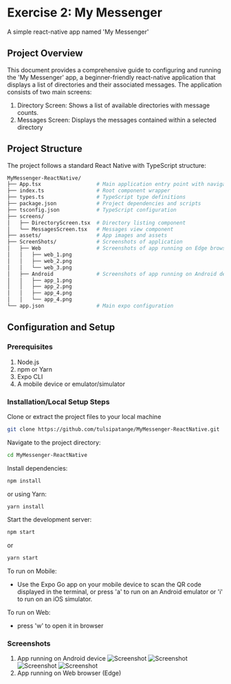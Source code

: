 # Exercise 2: My Messenger

A simple react-native app named 'My Messenger'

## Project Overview

This document provides a comprehensive guide to configuring and running the 'My Messenger' app, a beginner-friendly react-native application that displays a list of directories and their associated messages. 
The application consists of two main screens:
1. Directory Screen: Shows a list of available directories with message counts.
2. Messages Screen: Displays the messages contained within a selected directory

## Project Structure
The project follows a standard React Native with TypeScript structure:
```bash
MyMessenger-ReactNative/
├── App.tsx                  # Main application entry point with navigation setup
├── index.ts                 # Root component wrapper
├── types.ts                 # TypeScript type definitions
├── package.json             # Project dependencies and scripts
├── tsconfig.json            # TypeScript configuration
├── screens/
│   ├── DirectoryScreen.tsx  # Directory listing component
│   └── MessagesScreen.tsx   # Messages view component
├── assets/                  # App images and assets
├── ScreenShots/             # Screenshots of application
│   ├── Web                  # Screenshots of app running on Edge browser
│   │   ├── web_1.png
│   │   ├── web_2.png
│   │   └── web_3.png
│   ├── Android              # Screenshots of app running on Android device
│   │   ├── app_1.png
│   │   ├── app_2.png
│   │   ├── app_4.png
│   │   └── app_4.png
└── app.json                 # Main expo configuration
```

## Configuration and Setup
### Prerequisites
1. Node.js
2. npm or Yarn
3. Expo CLI
4. A mobile device or emulator/simulator

### Installation/Local Setup Steps

Clone or extract the project files to your local machine
```bash
git clone https://github.com/tulsipatange/MyMessenger-ReactNative.git
```

Navigate to the project directory:
```bash
cd MyMessenger-ReactNative
```
Install dependencies:
```bash
npm install
```
or using Yarn:
```bash
yarn install
```

Start the development server:
```bash
npm start
```
or
```bash 
yarn start
```

To run on Mobile:
- Use the Expo Go app on your mobile device to scan the QR code displayed in the terminal, or press 'a' to run on an Android emulator or 'i' to run on an iOS simulator.

To run on Web:
- press 'w' to open it in browser

### Screenshots
1. App running on Android device
![Screenshot](./ScreenShots/Android/app_1.png)
![Screenshot](./ScreenShots/Android/app_2.png)
![Screenshot](./ScreenShots/Android/app_3.png)
![Screenshot](./ScreenShots/Android/app_4.png)
3. App running on Web browser (Edge)
